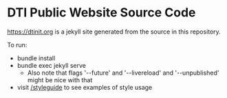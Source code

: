 # DTI Public Website Source Code

https://dtinit.org is a jekyll site generated from the source in
this repository.

To run:
* bundle install
* bundle exec jekyll serve
  * Also note that flags '--future' and '--livereload' and '--unpublished' might be nice with that
* visit [/styleguide](/styleguide) to see examples of style usage